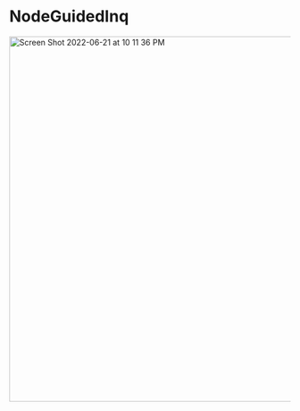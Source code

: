 # NodeGuidedInq

<img width="654" alt="Screen Shot 2022-06-21 at 10 11 36 PM" src="https://user-images.githubusercontent.com/63440483/175169621-a0c707df-d2c7-4a24-a064-95619b4de345.png">
